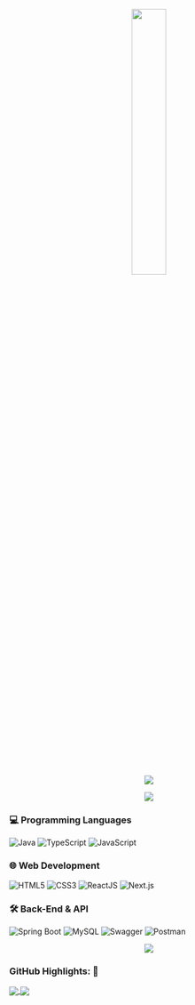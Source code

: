 <p align="center"><img src="animation.gif" width="35%"></p>

<p align="center">
<img src="https://readme-typing-svg.herokuapp.com?font=Architects+Daughter&center=true&vCenter=true&duration=3000&color=%2338C2FF&size=40&height=200&width=800&lines=Heyyy!+I'm+Thành+Đạt+%3C3;I+am+a+2nd+yr+at+FPT+University;I'+am+a+Software+Engineering;Welcome+to+my+profile+!">
</p>

<p  align="center">
<img src="https://user-images.githubusercontent.com/73097560/115834477-dbab4500-a447-11eb-908a-139a6edaec5c.gif">             
<br>
  
  ### 💻 **Programming Languages**
  ![Java](https://img.shields.io/badge/-Java-007396?style=for-the-badge&logo=Java&logoColor=white)
  ![TypeScript](https://img.shields.io/badge/-TypeScript-3178C6?style=for-the-badge&logo=typescript&logoColor=white)
  ![JavaScript](https://img.shields.io/badge/-JavaScript-F7DF1E?style=for-the-badge&logo=javascript&logoColor=black)

  ### 🌐 **Web Development**
  ![HTML5](https://img.shields.io/badge/-HTML5-E34F26?style=for-the-badge&logo=html5&logoColor=white)
  ![CSS3](https://img.shields.io/badge/-CSS3-1572B6?style=for-the-badge&logo=css3&logoColor=white)
  ![ReactJS](https://img.shields.io/badge/-React-61DAFB?style=for-the-badge&logo=react&logoColor=black)
  ![Next.js](https://img.shields.io/badge/-Next.js-000000?style=for-the-badge&logo=nextdotjs&logoColor=white)

  ### 🛠️ **Back-End & API**
  ![Spring Boot](https://img.shields.io/badge/-Spring%20Boot-6DB33F?style=for-the-badge&logo=spring&logoColor=white)
  ![MySQL](https://img.shields.io/badge/-MySQL-4479A1?style=for-the-badge&logo=MySQL&logoColor=white)
  ![Swagger](https://img.shields.io/badge/-Swagger-85EA2D?style=for-the-badge&logo=swagger&logoColor=black)
  ![Postman](https://img.shields.io/badge/-Postman-FF6C37?style=for-the-badge&logo=postman&logoColor=white)

<p  align="center">
<img src="https://user-images.githubusercontent.com/73097560/115834477-dbab4500-a447-11eb-908a-139a6edaec5c.gif">             
<br>

### GitHub Highlights: :blossom:
<a href="">
  <img align="center" src="http://github-readme-streak-stats.herokuapp.com?user=thanhdat2011&theme=material-palenight"/>
</a>

<a href="">
  <img align="center" src="https://github-readme-stats.vercel.app/api?username=thanhdat2011&count_private=true&show_icons=true&theme=material-palenight"/>
</a>



